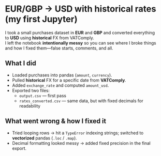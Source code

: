 # EUR/GBP → USD with historical rates (my first Jupyter)

I took a small purchases dataset in **EUR** and **GBP** and converted everything to **USD** using **historical** FX from VATComply.  
I left the notebook **intentionally messy** so you can see where I broke things and how I fixed them—false starts, comments, and all.

## What I did
- Loaded purchases into pandas (`amount`, `currency`).
- Pulled **historical** FX for a specific date from **VATComply**.
- Added `exchange_rate` and computed `amount_usd`.
- Exported two files:
  - `output.csv` — first pass  
  - `rates_converted.csv` — same data, but with fixed decimals for readability

## What went wrong & how I fixed it
- Tried looping rows → hit a `TypeError` indexing strings; switched to **vectorized** pandas (`.loc` / `.map`).
- Decimal formatting looked messy → added fixed precision in the final export.

